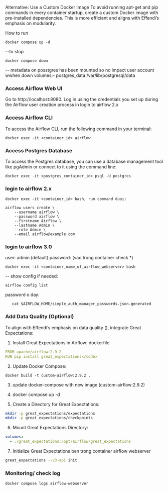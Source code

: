 Alternative: Use a Custom Docker Image
To avoid running apt-get and pip commands in every container startup, create a custom Docker image with pre-installed dependencies. This is more efficient and aligns with Effendi’s emphasis on modularity.

How to run
```shell
docker compose up -d
```
--to stop
```shell
docker compose down
```
 -- metadata on posstgres has been mounted so no impact user account wwhen down     volumes:- postgres_data:/var/lib/postgresql/data

### Access Airflow Web UI
Go to http://localhost:8080. Log in using the credentials you set up during the Airflow user creation process in login to airflow 2.x

### Access Airflow CLI
To access the Airflow CLI, run the following command in your terminal:
```shell
docker exec -it <container_id> airflow
```

### Access Postgres Database
To access the Postgres database, you can use a database management tool like pgAdmin or connect to it using the command line:
```shell
docker exec -it <postgres_container_id> psql -U postgres
```

### login to airflow 2.x
```shell
docker exec -it <container_id> bash, run command duoi:
```
```shell
airflow users create \
    --username airflow \
    --password airflow \
    --firstname Airflow \
    --lastname Admin \
    --role Admin \
    --email airflow@example.com
```

### login to airflow 3.0

user: admin (default)
password: (vao trong container check *)
```shell
docker exec -it <container_name_of_airflow_webserver> bash
```
-- show config if needed: 
```shell
airflow config list
```
password o day:
```shell
   cat $AIRFLOW_HOME/simple_auth_manager_passwords.json.generated
   ```




### Add Data Quality (Optional)
To align with Effendi’s emphasis on data quality (), integrate Great Expectations:

1. Install Great Expectations in Airflow:
dockerfile

```yml
FROM apache/airflow:2.9.2
RUN pip install great_expectations</code>
```

2. Update Docker Compose:
```shell
docker build -t custom-airflow:2.9.2 .
```
3. update docker-compose with new image (custom-airflow:2.9.2)

4. docker compose up -d

5. Create a Directory for Great Expectations:

```bash
mkdir -p great_expectations/expectations
mkdir -p great_expectations/checkpoints
```
6. Mount Great Expectations Directory:
```yml
volumes:
  - ./great_expectations:/opt/airflow/great_expectations
```
7. Initialize Great Expectations ben trong container airflow webserver
```bash
great_expectations --v3-api init
```


### Monitoring/ check log

```shell
docker compose logs airflow-webserver
```